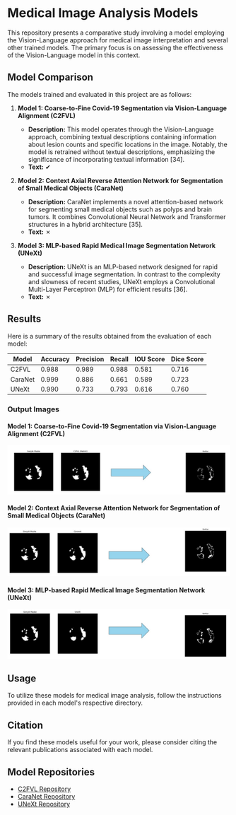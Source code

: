 # Medical Image Analysis Models

This repository presents a comparative study involving a model employing the Vision-Language approach for medical image interpretation and several other trained models. The primary focus is on assessing the effectiveness of the Vision-Language model in this context.

## Model Comparison

The models trained and evaluated in this project are as follows:

1. **Model 1: Coarse-to-Fine Covid-19 Segmentation via Vision-Language Alignment (C2FVL)**
   - **Description:** This model operates through the Vision-Language approach, combining textual descriptions containing information about lesion counts and specific locations in the image. Notably, the model is retrained without textual descriptions, emphasizing the significance of incorporating textual information [34].
   - **Text:** ✔

2. **Model 2: Context Axial Reverse Attention Network for Segmentation of Small Medical Objects (CaraNet)**
   - **Description:** CaraNet implements a novel attention-based network for segmenting small medical objects such as polyps and brain tumors. It combines Convolutional Neural Network and Transformer structures in a hybrid architecture [35].
   - **Text:** ✗
3. **Model 3: MLP-based Rapid Medical Image Segmentation Network (UNeXt)**
   - **Description:** UNeXt is an MLP-based network designed for rapid and successful image segmentation. In contrast to the complexity and slowness of recent studies, UNeXt employs a Convolutional Multi-Layer Perceptron (MLP) for efficient results [36].
   - **Text:** ✗
     
## Results

Here is a summary of the results obtained from the evaluation of each model:

| Model | Accuracy | Precision| Recall | IOU Score | Dice Score |
|-------|-----------|--------|----------|-----------|------------|
| C2FVL | 0.988     | 0.989   | 0.988    | 0.581     | 0.716       |
| CaraNet |0.999 | 	0.886	| 0.661| 	0.589	| 0.723
| UNeXt | 0.990|	0.733	|0.793|	0.616|	0.760 |

### Output Images

#### Model 1: Coarse-to-Fine Covid-19 Segmentation via Vision-Language Alignment (C2FVL)
![C2FVL Output 1](./images/c2fvl_output1.jpg)


#### Model 2: Context Axial Reverse Attention Network for Segmentation of Small Medical Objects (CaraNet)
![CaraNet Output 1](./images/caranet_output1.jpg)


#### Model 3: MLP-based Rapid Medical Image Segmentation Network (UNeXt)
![UNeXt Output 1](./images/unext_output1.jpg)


## Usage

To utilize these models for medical image analysis, follow the instructions provided in each model's respective directory.

## Citation

If you find these models useful for your work, please consider citing the relevant publications associated with each model.

## Model Repositories

- [C2FVL Repository](https://github.com/HUANGLIZI/C2FVL)
- [CaraNet Repository](https://github.com/AngeLouCN/CaraNet)
- [UNeXt Repository](https://github.com/jeya-maria-jose/UNeXt-pytorch)
